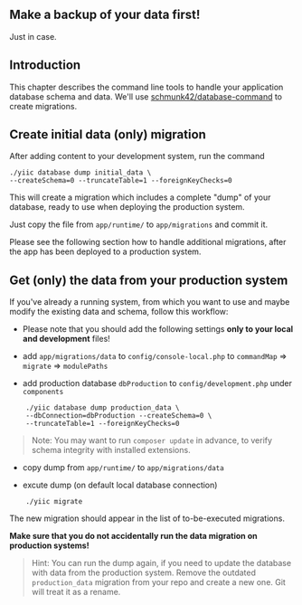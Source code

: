 Make a backup of your data first!
---------------------------------

Just in case.

Introduction
------------

This chapter describes the command line tools to handle your application database schema and data.
We'll use [schmunk42/database-command](https://github.com/schmunk42/database-command) to create migrations.

Create initial data (only) migration 
------------------------------------

After adding content to your development system, run the command

    ./yiic database dump initial_data \
    --createSchema=0 --truncateTable=1 --foreignKeyChecks=0
    
This will create a migration which includes a complete "dump" 
of your database, ready to use when deploying the production system.

Just copy the file from `app/runtime/` to `app/migrations` and commit it.

Please see the following section how to handle additional migrations, after the app has been deployed to a production system.

Get (only) the data from your production system
-----------------------------------------------

If you've already a running system, from which you want to use and maybe modify the existing data and schema, follow this workflow:

* Please note that you should add the following settings **only to your local and development** files!

* add `app/migrations/data` to `config/console-local.php` to `commandMap` => `migrate` => `modulePaths`
* add production database `dbProduction` to `config/development.php` under `components`

```     
    ./yiic database dump production_data \
    --dbConnection=dbProduction --createSchema=0 \
    --truncateTable=1 --foreignKeyChecks=0
```

> Note: You may want to run `composer update` in advance, to verify schema integrity with installed extensions.

* copy dump from `app/runtime/` to `app/migrations/data`

* excute dump (on default local database connection)

```
    ./yiic migrate
```

The new migration should appear in the list of to-be-executed migrations.

**Make sure that you do not accidentally run the data migration on production systems!**

> Hint: You can run the dump again, if you need to update the database with data from the production system. Remove the outdated `production_data` migration from your repo and create a new one. Git will treat it as a rename.